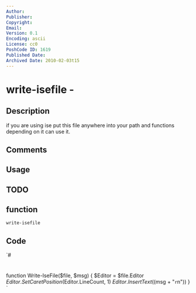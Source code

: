 ```yaml
---
Author: 
Publisher: 
Copyright: 
Email: 
Version: 0.1
Encoding: ascii
License: cc0
PoshCode ID: 1619
Published Date: 
Archived Date: 2010-02-03t15
---
```


# write-isefile - 

## Description

if you are using ise put this file anywhere into your path and functions depending on it can use it.

## Comments



## Usage



## TODO



## function

`write-isefile`

## Code

`#
 #
 function Write-IseFile($file, $msg)
 {
     $Editor = $file.Editor
     $Editor.SetCaretPosition($Editor.LineCount, 1)
     $Editor.InsertText(($msg  + "`r`n"))
 }
`

